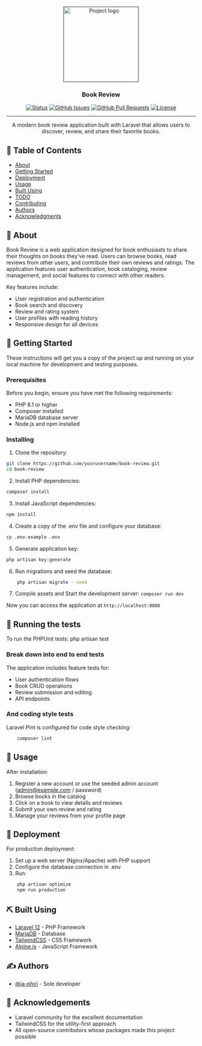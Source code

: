 <p align="center">
  <a href="" rel="noopener">
 <img width=200px height=200px src="https://i.imgur.com/6wj0hh6.jpg" alt="Project logo"></a>
</p>

<h3 align="center">Book Review</h3>

<div align="center">

[![Status](https://img.shields.io/badge/status-active-success.svg)]()
[![GitHub Issues](https://img.shields.io/github/issues/yourusername/book-review.svg)](https://github.com/yourusername/book-review/issues)
[![GitHub Pull Requests](https://img.shields.io/github/issues-pr/yourusername/book-review.svg)](https://github.com/yourusername/book-review/pulls)
[![License](https://img.shields.io/badge/license-MIT-blue.svg)](/LICENSE)

</div>

---

<p align="center"> A modern book review application built with Laravel that allows users to discover, review, and share their favorite books.
    <br> 
</p>

## 📝 Table of Contents

- [About](#about)
- [Getting Started](#getting_started)
- [Deployment](#deployment)
- [Usage](#usage)
- [Built Using](#built_using)
- [TODO](../TODO.md)
- [Contributing](../CONTRIBUTING.md)
- [Authors](#authors)
- [Acknowledgments](#acknowledgement)

## 🧐 About <a name = "about"></a>

Book Review is a web application designed for book enthusiasts to share their thoughts on books they've read. Users can browse books, read reviews from other users, and contribute their own reviews and ratings. The application features user authentication, book cataloging, review management, and social features to connect with other readers.

Key features include:
- User registration and authentication
- Book search and discovery
- Review and rating system
- User profiles with reading history
- Responsive design for all devices

## 🏁 Getting Started <a name = "getting_started"></a>

These instructions will get you a copy of the project up and running on your local machine for development and testing purposes.

### Prerequisites

Before you begin, ensure you have met the following requirements:
- PHP 8.1 or higher
- Composer installed
- MariaDB database server
- Node.js and npm installed

### Installing

1. Clone the repository: 
```bash
git clone https://github.com/yourusername/book-review.git
cd book-review
```

2. Install PHP dependencies:
```bash
composer install
```

3. Install JavaScript dependencies:
```bash
npm install
```

4. Create a copy of the .env file and configure your database:
```bash
cp .env.example .env
```

5. Generate application key:
```bash
php artisan key:generate
```

6. Run migrations and seed the database:
```bash
    php artisan migrate --seed
```

7. Compile assets and Start the development server: `composer run dev`
    

Now you can access the application at `http://localhost:8000`

## 🔧 Running the tests <a name = "tests"></a>

To run the PHPUnit tests:
    php artisan test

### Break down into end to end tests

The application includes feature tests for:
- User authentication flows
- Book CRUD operations
- Review submission and editing
- API endpoints

### And coding style tests

Laravel Pint is configured for code style checking:
```bash
    composer lint
```

## 🎈 Usage <a name="usage"></a>

After installation:
1. Register a new account or use the seeded admin account (admin@example.com / password)
2. Browse books in the catalog
3. Click on a book to view details and reviews
4. Submit your own review and rating
5. Manage your reviews from your profile page

## 🚀 Deployment <a name = "deployment"></a>

For production deployment:
1. Set up a web server (Nginx/Apache) with PHP support
2. Configure the database connection in .env
3. Run:
```bash
    php artisan optimize
    npm run production
```

## ⛏️ Built Using <a name = "built_using"></a>

- [Laravel 12](https://laravel.com/) - PHP Framework
- [MariaDB](https://mariadb.org/) - Database
- [TailwindCSS](https://tailwindcss.com/) - CSS Framework
- [Alpine.js](https://alpinejs.dev/) - JavaScript Framework

## ✍️ Authors <a name = "authors"></a>

- [@ja-phiri](https://github.com/ja-phiri) - Sole developer

## 🎉 Acknowledgements <a name = "acknowledgement"></a>

- Laravel community for the excellent documentation
- TailwindCSS for the utility-first approach
- All open-source contributors whose packages made this project possible